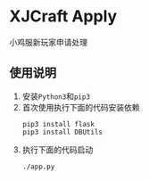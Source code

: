 # XJCraft Apply
小鸡服新玩家申请处理

## 使用说明
1. 安装`Python3`和`pip3`
2. 首次使用执行下面的代码安装依赖
    ```shell script
    pip3 install flask
    pip3 install DBUtils
    ```
3. 执行下面的代码启动
    ```shell script
    ./app.py
    ```
